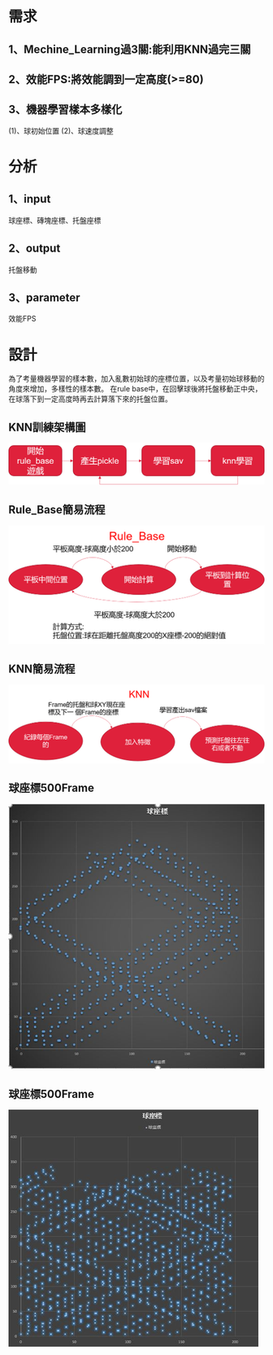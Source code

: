 
  # 需求
  ## 1、Mechine_Learning過3關:能利用KNN過完三關
  
 ##  2、效能FPS:將效能調到一定高度(>=80)
  
##  3、機器學習樣本多樣化 
   (1)、球初始位置
    (2)、球速度調整
  # 分析
   ## 1、input 
  
   球座標、磚塊座標、托盤座標
     
 ## 2、output 
  
   托盤移動
     
 ## 3、parameter 
  
   效能FPS
   
 # 設計
  為了考量機器學習的樣本數，加入亂數初始球的座標位置，以及考量初始球移動的角度來增加，多樣性的樣本數。
  在rule base中，在回擊球後將托盤移動正中央，在球落下到一定高度時再去計算落下來的托盤位置。
## KNN訓練架構圖
 ![image](https://github.com/TsaiHaoWei/Machine-Learning/blob/master/Hw3/Hw3_%E6%9E%B6%E6%A7%8B%E5%9C%96.png) 
## Rule_Base簡易流程
 ![image](https://github.com/TsaiHaoWei/Machine-Learning/blob/master/Hw3/HW3_%E6%B5%81%E7%A8%8B.png)
## KNN簡易流程
 ![image](https://github.com/TsaiHaoWei/Machine-Learning/blob/master/Hw3/HW3_Knn%E6%B5%81%E7%A8%8B.png)
## 球座標500Frame
  ![image](https://github.com/TsaiHaoWei/Machine-Learning/blob/master/Hw3/%E7%90%83%E5%BA%A7%E6%A8%99.JPG)
## 球座標500Frame
  ![image](https://github.com/TsaiHaoWei/Machine-Learning/blob/master/Hw3/%E7%90%83%E5%BA%A7%E6%A8%991000Frame.JPG)
